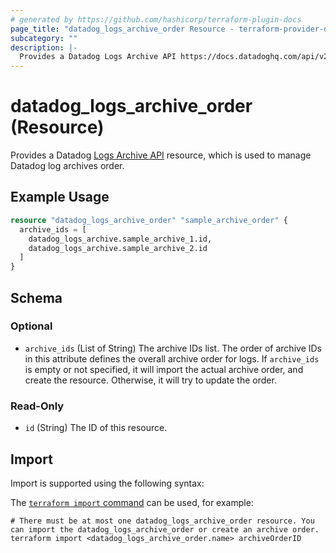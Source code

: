 ```yaml
---
# generated by https://github.com/hashicorp/terraform-plugin-docs
page_title: "datadog_logs_archive_order Resource - terraform-provider-datadog"
subcategory: ""
description: |-
  Provides a Datadog Logs Archive API https://docs.datadoghq.com/api/v2/logs-archives/ resource, which is used to manage Datadog log archives order.
---
```


# datadog_logs_archive_order (Resource)

Provides a Datadog [Logs Archive API](https://docs.datadoghq.com/api/v2/logs-archives/) resource, which is used to manage Datadog log archives order.

## Example Usage

```terraform
resource "datadog_logs_archive_order" "sample_archive_order" {
  archive_ids = [
    datadog_logs_archive.sample_archive_1.id,
    datadog_logs_archive.sample_archive_2.id
  ]
}
```

<!-- schema generated by tfplugindocs -->
## Schema

### Optional

- `archive_ids` (List of String) The archive IDs list. The order of archive IDs in this attribute defines the overall archive order for logs. If `archive_ids` is empty or not specified, it will import the actual archive order, and create the resource. Otherwise, it will try to update the order.

### Read-Only

- `id` (String) The ID of this resource.

## Import

Import is supported using the following syntax:

The [`terraform import` command](https://developer.hashicorp.com/terraform/cli/commands/import) can be used, for example:

```shell
# There must be at most one datadog_logs_archive_order resource. You can import the datadog_logs_archive_order or create an archive order.
terraform import <datadog_logs_archive_order.name> archiveOrderID
```
